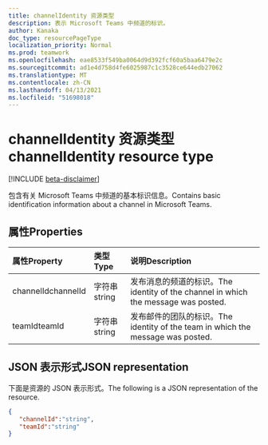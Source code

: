 ```yaml
---
title: channelIdentity 资源类型
description: 表示 Microsoft Teams 中频道的标识。
author: Kanaka
doc_type: resourcePageType
localization_priority: Normal
ms.prod: teamwork
ms.openlocfilehash: eae8533f549ba0064d9d392fcf60a5baa6479e2c
ms.sourcegitcommit: ad1e4d758d4fe6025987c1c3528ce644edb27062
ms.translationtype: MT
ms.contentlocale: zh-CN
ms.lasthandoff: 04/13/2021
ms.locfileid: "51698018"
---
```

# <a name="channelidentity-resource-type"></a><span data-ttu-id="3cd7c-103">channelIdentity 资源类型</span><span class="sxs-lookup"><span data-stu-id="3cd7c-103">channelIdentity resource type</span></span>

[!INCLUDE [beta-disclaimer](../../includes/beta-disclaimer.md)]


<span data-ttu-id="3cd7c-104">包含有关 Microsoft Teams 中频道的基本标识信息。</span><span class="sxs-lookup"><span data-stu-id="3cd7c-104">Contains basic identification information about a channel in Microsoft Teams.</span></span>

## <a name="properties"></a><span data-ttu-id="3cd7c-105">属性</span><span class="sxs-lookup"><span data-stu-id="3cd7c-105">Properties</span></span>

| <span data-ttu-id="3cd7c-106">属性</span><span class="sxs-lookup"><span data-stu-id="3cd7c-106">Property</span></span>   | <span data-ttu-id="3cd7c-107">类型</span><span class="sxs-lookup"><span data-stu-id="3cd7c-107">Type</span></span> |<span data-ttu-id="3cd7c-108">说明</span><span class="sxs-lookup"><span data-stu-id="3cd7c-108">Description</span></span>|
|:---------------|:--------|:----------|
|<span data-ttu-id="3cd7c-109">channelId</span><span class="sxs-lookup"><span data-stu-id="3cd7c-109">channelId</span></span>|<span data-ttu-id="3cd7c-110">字符串</span><span class="sxs-lookup"><span data-stu-id="3cd7c-110">string</span></span>|  <span data-ttu-id="3cd7c-111">发布消息的频道的标识。</span><span class="sxs-lookup"><span data-stu-id="3cd7c-111">The identity of the channel in which the message was posted.</span></span>|
|<span data-ttu-id="3cd7c-112">teamId</span><span class="sxs-lookup"><span data-stu-id="3cd7c-112">teamId</span></span>|<span data-ttu-id="3cd7c-113">字符串</span><span class="sxs-lookup"><span data-stu-id="3cd7c-113">string</span></span>|  <span data-ttu-id="3cd7c-114">发布邮件的团队的标识。</span><span class="sxs-lookup"><span data-stu-id="3cd7c-114">The identity of the team in which the message was posted.</span></span>|

## <a name="json-representation"></a><span data-ttu-id="3cd7c-115">JSON 表示形式</span><span class="sxs-lookup"><span data-stu-id="3cd7c-115">JSON representation</span></span>

<span data-ttu-id="3cd7c-116">下面是资源的 JSON 表示形式。</span><span class="sxs-lookup"><span data-stu-id="3cd7c-116">The following is a JSON representation of the resource.</span></span>

<!-- {
  "blockType": "resource",
  "optionalProperties": [
    
  ],
  "@odata.type": "microsoft.graph.channelIdentity"
}-->

```json
{
   "channelId":"string",
   "teamId":"string"
}
```

<!-- uuid: 4DFA000D-1A5F-4299-B3DD-835E4DD2F3BF
2015-10-25 14:57:30 UTC -->
<!-- {
  "type": "#page.annotation",
  "description": "channel identity  resource",
  "keywords": "",
  "section": "documentation",
  "tocPath": ""
}-->
